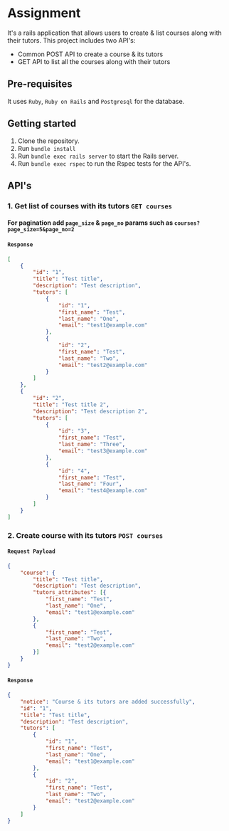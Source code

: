 # Assignment

It's a rails application that allows users to create & list courses along with their tutors. This project includes two API's:
* Common POST API to create a course & its tutors
* GET API to list all the courses along with their tutors

## Pre-requisites
It uses `Ruby`, `Ruby on Rails` and `Postgresql` for the database.

## Getting started
1. Clone the repository.
2. Run `bundle install`
3. Run `bundle exec rails server` to start the Rails server.
4. Run `bundle exec rspec` to run the Rspec tests for the API's.

## API's

### 1. Get list of courses with its tutors `GET courses`
#### For pagination add `page_size` & `page_no` params such as `courses?page_size=5&page_no=2`
#### `Response`
```json
[
    {
        "id": "1",
        "title": "Test title",
        "description": "Test description",
        "tutors": [
            {
                "id": "1",
                "first_name": "Test",
                "last_name": "One",
                "email": "test1@example.com"
            },
            {
                "id": "2",
                "first_name": "Test",
                "last_name": "Two",
                "email": "test2@example.com"
            }
        ]
    },
    {
        "id": "2",
        "title": "Test title 2",
        "description": "Test description 2",
        "tutors": [
            {
                "id": "3",
                "first_name": "Test",
                "last_name": "Three",
                "email": "test3@example.com"
            },
            {
                "id": "4",
                "first_name": "Test",
                "last_name": "Four",
                "email": "test4@example.com"
            }
        ]
    }
]
```

### 2. Create course with its tutors `POST courses`

#### `Request Payload`
```json
{
    "course": {
        "title": "Test title",
        "description": "Test description",
        "tutors_attributes": [{
            "first_name": "Test",
            "last_name": "One",
            "email": "test1@example.com"
        },
        {
            "first_name": "Test",
            "last_name": "Two",
            "email": "test2@example.com"
        }]
    }
}
```

#### `Response`
```json
{
    "notice": "Course & its tutors are added successfully",
    "id": "1",
    "title": "Test title",
    "description": "Test description",
    "tutors": [
        {
            "id": "1",
            "first_name": "Test",
            "last_name": "One",
            "email": "test1@example.com"
        },
        {
            "id": "2",
            "first_name": "Test",
            "last_name": "Two",
            "email": "test2@example.com"
        }
    ]
}
```
